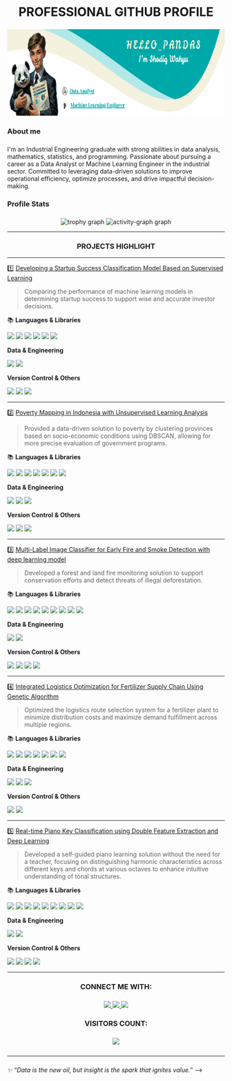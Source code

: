 <h1 align="center">PROFESSIONAL GITHUB PROFILE</h1>

###

<div align="center">
  <img height="200" src="HELLO PANDAS (3).png"  />
</div>

###

<h3 align="left">About me</h3>

###

<p align="left">I'm an Industrial Engineering graduate with strong abilities in data analysis, mathematics, statistics, and programming. Passionate about pursuing a career as a Data Analyst or Machine Learning Engineer in the industrial sector. Committed to leveraging data-driven solutions to improve operational efficiency, optimize processes, and drive impactful decision-making.</p>

###

<h3 align="left">Profile Stats</h3>

###

<div align="center">
  <!-- <img src="https://github-readme-stats.vercel.app/api/top-langs?username=odiqwr&locale=en&hide_title=false&layout=compact&card_width=320&langs_count=5&theme=default&hide_border=false&order=2" height="150" alt="languages graph"  /> <img src="https://streak-stats.demolab.com?user=odiqwr&locale=en&mode=daily&theme=default&hide_border=false&border_radius=5&order=3" height="150" alt="streak graph"  /> -->
  <img src="https://github-profile-trophy.vercel.app?username=odiqwr&theme=flat&column=-1&row=1&margin-w=8&margin-h=8&no-bg=false&no-frame=false&order=4" alt="trophy graph"  />
  <img src="https://github-readme-activity-graph.vercel.app/graph?username=odiqwr&radius=16&theme=github-light&area=true&order=5" height="250" alt="activity-graph graph"  />
</div>

---

<h3 align="center">PROJECTS HIGHLIGHT</h3>

---
1️⃣ [Developing a Startup Success Classification Model Based on Supervised Learning](https://github.com/odiqwr/porto_Startup-Success-Prediction)  
> Comparing the performance of machine learning models in determining startup success to support wise and accurate investor decisions.

📚 **Languages & Libraries**

<p align="left">
<img src="https://img.shields.io/badge/Python-f7f711?style=for-the-badge&logo=Python&logoColor=blue"/>
<img src="https://img.shields.io/badge/Pandas-01095e?style=for-the-badge&logo=Pandas&logoColor=white"/>
<img src="https://img.shields.io/badge/NumPy-04c4de?style=for-the-badge&logo=NumPy&logoColor=white"/>
<img src="https://img.shields.io/badge/Sklearn-ed8f02?style=for-the-badge&logo=Scikit-Learn&logoColor=white"/>
<img src="https://img.shields.io/badge/Matplotlib-5611f7?style=for-the-badge&logo=matplotlib&logoColor=white"/>
<img src="https://img.shields.io/badge/Seaborn-246f8c?style=for-the-badge&logo=Seaborn&logoColor=white"/>
</p>

**Data & Engineering**

<p align="left">
<img src="https://img.shields.io/badge/Excel-34eb37?style=for-the-badge&logo=Excel&logoColor=black"/> 
<img src="https://img.shields.io/badge/ETL-adadad?style=for-the-badge&logo=Extract-Transform-Load&logoColor=black"/>
</p>

**Version Control & Others**  

<p align="left">
<img src="https://img.shields.io/badge/Jupyter-f7f7f7?style=for-the-badge&logo=Jupyter&logoColor=orange"/> 
<img src="https://img.shields.io/badge/Kaggle-f7f7f7?style=for-the-badge&logo=Kaggle&logoColor=blue"/>
<img src="https://img.shields.io/badge/Notion-f7f7f7?style=for-the-badge&logo=Notion&logoColor=black"/>
</p>

---

2️⃣ [Poverty Mapping in Indonesia with Unsupervised Learning Analysis](https://github.com/odiqwr/porto_Poverty-Mapping-Analysis)  
> Provided a data-driven solution to poverty by clustering provinces based on socio-economic conditions using DBSCAN, allowing for more precise evaluation of government programs.

📚 **Languages & Libraries**

<p align="left">
<img src="https://img.shields.io/badge/Python-f7f711?style=for-the-badge&logo=Python&logoColor=blue"/>
<img src="https://img.shields.io/badge/SQL-16b9fa?style=for-the-badge&logo=SQL&logoColor=black"/>
<img src="https://img.shields.io/badge/Pandas-01095e?style=for-the-badge&logo=Pandas&logoColor=white"/>
<img src="https://img.shields.io/badge/NumPy-04c4de?style=for-the-badge&logo=NumPy&logoColor=white"/>
<img src="https://img.shields.io/badge/Sklearn-ed8f02?style=for-the-badge&logo=Scikit-Learn&logoColor=white"/>
<img src="https://img.shields.io/badge/Matplotlib-5611f7?style=for-the-badge&logo=matplotlib&logoColor=white"/>
<img src="https://img.shields.io/badge/Seaborn-246f8c?style=for-the-badge&logo=Seaborn&logoColor=white"/>
</p>

**Data & Engineering**

<p align="left">
<img src="https://img.shields.io/badge/Tableau-c40c02?style=for-the-badge&logo=Tableau&logoColor=white"/> 
<img src="https://img.shields.io/badge/Excel-34eb37?style=for-the-badge&logo=Excel&logoColor=black"/> 
<img src="https://img.shields.io/badge/ETL-adadad?style=for-the-badge&logo=Extract-Transform-Load&logoColor=black"/>
</p>

**Version Control & Others**  

<p align="left">
<img src="https://img.shields.io/badge/VS CODE-f7f7f7?style=for-the-badge&logo=vscode&logoColor=orange"/> 
<img src="https://img.shields.io/badge/Satu Data Indonesia-f7f7f7?style=for-the-badge&logo=SatuDataIndonesia&logoColor=blue"/>
<img src="https://img.shields.io/badge/Notion-f7f7f7?style=for-the-badge&logo=Notion&logoColor=black"/>
</p>

---

3️⃣ [Multi-Label Image Classifier for Early Fire and Smoke Detection with deep learning model](https://github.com/odiqwr/porto_Fire-Multi-Label-Classification)  
> Developed a forest and land fire monitoring solution to support conservation efforts and detect threats of illegal deforestation.

📚 **Languages & Libraries**

<p align="left">
<img src="https://img.shields.io/badge/Python-f7f711?style=for-the-badge&logo=Python&logoColor=blue"/>
<img src="https://img.shields.io/badge/Pandas-01095e?style=for-the-badge&logo=Pandas&logoColor=white"/>
<img src="https://img.shields.io/badge/NumPy-04c4de?style=for-the-badge&logo=NumPy&logoColor=white"/>
<img src="https://img.shields.io/badge/Sklearn-ed8f02?style=for-the-badge&logo=Scikit-Learn&logoColor=white"/>
<img src="https://img.shields.io/badge/Matplotlib-5611f7?style=for-the-badge&logo=matplotlib&logoColor=white"/>
<img src="https://img.shields.io/badge/Seaborn-246f8c?style=for-the-badge&logo=Seaborn&logoColor=white"/>
<img src="https://img.shields.io/badge/Tensorflow-82817f?style=for-the-badge&logo=TensorFlow&logoColor=orange"/>
<img src="https://img.shields.io/badge/OPENCV-de1102?style=for-the-badge&logo=OpenCV&logoColor=white"/>
<img src="https://img.shields.io/badge/Pillow-de02da?style=for-the-badge&logo=pillow&logoColor=white"/>
</p>

**Data & Engineering**

<p align="left">
<img src="https://img.shields.io/badge/Excel-34eb37?style=for-the-badge&logo=Excel&logoColor=black"/> 
<img src="https://img.shields.io/badge/Albumentations-de027b?style=for-the-badge&logo=pillow&logoColor=white"/>
</p>

**Version Control & Others**  

<p align="left">
<img src="https://img.shields.io/badge/Github-f7f7f7?style=for-the-badge&logo=Github&logoColor=black"/>
<img src="https://img.shields.io/badge/Git-f7f7f7?style=for-the-badge&logo=Git&logoColor=red"/>
<img src="https://img.shields.io/badge/Jupyter-f7f7f7?style=for-the-badge&logo=Jupyter&logoColor=orange"/>
<img src="https://img.shields.io/badge/Kaggle-f7f7f7?style=for-the-badge&logo=Kaggle&logoColor=blue"/>
</p>

---

4️⃣ [Integrated Logistics Optimization for Fertilizer Supply Chain Using Genetic Algorithm](https://github.com/odiqwr/porto_Logistic-System-Optimization)  
> Optimized the logistics route selection system for a fertilizer plant to minimize distribution costs and maximize demand fulfillment across multiple regions.

📚 **Languages & Libraries**

<p align="left">
<img src="https://img.shields.io/badge/Python-f7f711?style=for-the-badge&logo=Python&logoColor=blue"/>
<img src="https://img.shields.io/badge/SQL-16b9fa?style=for-the-badge&logo=SQL&logoColor=black"/>
<img src="https://img.shields.io/badge/Pandas-01095e?style=for-the-badge&logo=Pandas&logoColor=white"/>
<img src="https://img.shields.io/badge/NumPy-04c4de?style=for-the-badge&logo=NumPy&logoColor=white"/>
<img src="https://img.shields.io/badge/Sklearn-ed8f02?style=for-the-badge&logo=Scikit-Learn&logoColor=white"/>
<img src="https://img.shields.io/badge/Matplotlib-5611f7?style=for-the-badge&logo=matplotlib&logoColor=white"/>
<img src="https://img.shields.io/badge/Seaborn-246f8c?style=for-the-badge&logo=Seaborn&logoColor=white"/>
</p>

**Data & Engineering**

<p align="left">
<img src="https://img.shields.io/badge/Tableau-c40c02?style=for-the-badge&logo=Tableau&logoColor=white"/> 
<img src="https://img.shields.io/badge/Excel-34eb37?style=for-the-badge&logo=Excel&logoColor=black"/> 
<img src="https://img.shields.io/badge/ETL-adadad?style=for-the-badge&logo=Extract-Transform-Load&logoColor=black"/>
</p>

**Version Control & Others**  

<p align="left"> 
<img src="https://img.shields.io/badge/VSCode-f7f7f7?style=for-the-badge&logo=VSCODE&logoColor=black"/>
<img src="https://img.shields.io/badge/Notion-f7f7f7?style=for-the-badge&logo=Notion&logoColor=black"/>
</p>

---

5️⃣ [Real-time Piano Key Classification using Double Feature Extraction and Deep Learning](https://github.com/odiqwr/porto_Real-Time-Tuts-Classification)  
> Developed a self-guided piano learning solution without the need for a teacher, focusing on distinguishing harmonic characteristics across different keys and chords at various octaves to enhance intuitive understanding of tonal structures.

📚 **Languages & Libraries**

<p align="left">
<img src="https://img.shields.io/badge/Python-f7f711?style=for-the-badge&logo=Python&logoColor=blue"/>
<img src="https://img.shields.io/badge/Pandas-01095e?style=for-the-badge&logo=Pandas&logoColor=white"/>
<img src="https://img.shields.io/badge/NumPy-04c4de?style=for-the-badge&logo=NumPy&logoColor=white"/>
<img src="https://img.shields.io/badge/Sklearn-ed8f02?style=for-the-badge&logo=Scikit-Learn&logoColor=white"/>
<img src="https://img.shields.io/badge/Matplotlib-5611f7?style=for-the-badge&logo=matplotlib&logoColor=white"/>
<img src="https://img.shields.io/badge/Seaborn-246f8c?style=for-the-badge&logo=Seaborn&logoColor=white"/>
<img src="https://img.shields.io/badge/Tensorflow-82817f?style=for-the-badge&logo=TensorFlow&logoColor=orange"/>
<img src="https://img.shields.io/badge/Librosa-de02da?style=for-the-badge&logo=librosa&logoColor=white"/>
<img src="https://img.shields.io/badge/Pydub-05daff?style=for-the-badge&logo=Pydub&logoColor=white"/>
</p>

**Data & Engineering**

<p align="left">
<img src="https://img.shields.io/badge/Excel-34eb37?style=for-the-badge&logo=Excel&logoColor=black"/> 
<img src="https://img.shields.io/badge/soundfile-c7aafa?style=for-the-badge&logo=soundfile&logoColor=black"/>
</p>

**Version Control & Others**  

<p align="left">
<img src="https://img.shields.io/badge/Github-f7f7f7?style=for-the-badge&logo=Github&logoColor=black"/>
<img src="https://img.shields.io/badge/Git-f7f7f7?style=for-the-badge&logo=Git&logoColor=red"/>
<img src="https://img.shields.io/badge/Colab-f7f7f7?style=for-the-badge&logo=GoogleColab&logoColor=orange"/> 
<img src="https://img.shields.io/badge/Real Piano-f7f7f7?style=for-the-badge&logo=KOLB&logoColor=blue"/>
</p>

---

###

<h3 align="center">CONNECT ME WITH:</h3>

###

<p align="center">
  <a href="https://linkedin.com/in/shodiq-wahyu">
    <img src="https://skillicons.dev/icons?i=linkedin"/>
  </a>
  <a href="odiqwr.labsim@gmail.com">
    <img src="https://skillicons.dev/icons?i=gmail"/>
  </a>
  <a href="https://www.instagram.com/_mswr_/">
    <img src="https://skillicons.dev/icons?i=instagram"/>
  </a>
</p>

<h3 align="center">VISITORS COUNT:</h3>

###

<div align="center">
  <img src="https://profile-counter.glitch.me/odiqwr/count.svg?"  />
</div>

###
---
###
_✨ “Data is the new oil, but insight is the spark that ignites value.”_ -->
